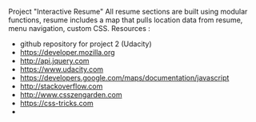 Project "Interactive Resume"
  All resume sections are built using modular functions, resume includes a map that pulls location data from resume, menu navigation, custom CSS.
Resources : 
* github repository for project 2 (Udacity)
* https://developer.mozilla.org
* http://api.jquery.com
* https://www.udacity.com
* https://developers.google.com/maps/documentation/javascript
* http://stackoverflow.com
* http://www.csszengarden.com
* https://css-tricks.com
* 
